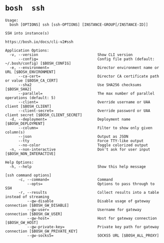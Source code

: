 # `bosh  ssh `

    Usage:
      bosh [OPTIONS] ssh [ssh-OPTIONS] [INSTANCE-GROUP[/INSTANCE-ID]]
    
    SSH into instance(s)
    
    https://bosh.io/docs/cli-v2#ssh
    
    Application Options:
      -v, --version                           Show CLI version
          --config=                           Config file path (default: ~/.bosh/config) [$BOSH_CONFIG]
      -e, --environment=                      Director environment name or URL [$BOSH_ENVIRONMENT]
          --ca-cert=                          Director CA certificate path or value [$BOSH_CA_CERT]
          --sha2                              Use SHA256 checksums [$BOSH_SHA2]
          --parallel=                         The max number of parallel operations (default: 5)
          --client=                           Override username or UAA client [$BOSH_CLIENT]
          --client-secret=                    Override password or UAA client secret [$BOSH_CLIENT_SECRET]
      -d, --deployment=                       Deployment name [$BOSH_DEPLOYMENT]
          --column=                           Filter to show only given column(s)
          --json                              Output as JSON
          --tty                               Force TTY-like output
          --no-color                          Toggle colorized output
      -n, --non-interactive                   Don't ask for user input [$BOSH_NON_INTERACTIVE]
    
    Help Options:
      -h, --help                              Show this help message
    
    [ssh command options]
          -c, --command=                      Command
              --opts=                         Options to pass through to SSH
          -r, --results                       Collect results into a table instead of streaming
              --gw-disable                    Disable usage of gateway connection [$BOSH_GW_DISABLE]
              --gw-user=                      Username for gateway connection [$BOSH_GW_USER]
              --gw-host=                      Host for gateway connection [$BOSH_GW_HOST]
              --gw-private-key=               Private key path for gateway connection [$BOSH_GW_PRIVATE_KEY]
              --gw-socks5=                    SOCKS5 URL [$BOSH_ALL_PROXY]
